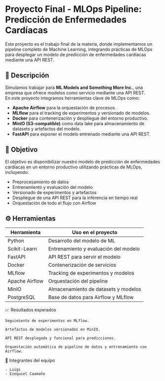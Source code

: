 # Proyecto Final - MLOps Pipeline: Predicción de Enfermedades Cardíacas

Este proyecto es el trabajo final de la materia, donde implementamos un pipeline completo de Machine Learning, integrando prácticas de MLOps para desplegar un modelo de predicción de enfermedades cardíacas mediante una API REST.

## 🧩 Descripción

Simulamos trabajar para **ML Models and Something More Inc.**, una empresa que ofrece modelos como servicio mediante una API REST.  
En este proyecto integramos herramientas clave de MLOps como:
- **Apache Airflow** para la orquestación de procesos.
- **MLflow** para el tracking de experimentos y versionado de modelos.
- **Docker** para contenerización y despliegue del entorno productivo.
- **MinIO (S3-compatible)** como data lake para almacenamiento de datasets y artefactos del modelo.
- **FastAPI** para exponer el modelo entrenado mediante una API REST.

## 🎯 Objetivo

El objetivo es disponibilizar nuestro modelo de predicción de enfermedades cardíacas en un entorno productivo utilizando prácticas de MLOps, incluyendo:

- Preprocesamiento de datos
- Entrenamiento y evaluación del modelo
- Versionado de experimentos y artefactos
- Despliegue de una API REST para la inferencia en tiempo real
- Orquestación de todo el flujo con Airflow

## ⚙️ Herramientas

| Herramienta          | Uso en el proyecto                                      |
|---------------------|----------------------------------------------------------|
| Python              | Desarrollo del modelo de ML                              |
| Scikit-Learn        | Entrenamiento y evaluación del modelo                     |
| FastAPI             | API REST para servir el modelo                           |
| Docker              | Contenerización de servicios                             |
| MLflow              | Tracking de experimentos y modelos                       |
| Apache Airflow      | Orquestación del pipeline                                |
| MinIO               | Almacenamiento de datasets y modelos                     |
| PostgreSQL          | Base de datos para Airflow y MLflow                      |


📈 Resultados esperados

    Seguimiento de experimentos en MLflow.

    Artefactos de modelos versionados en MinIO.

    API REST desplegada y funcional para predicciones.

    Orquestación automática de pipeline de datos y entrenamiento con Airflow.

🤝 Integrantes del equipo

    - Luigi
    - Ezequiel Caamaño